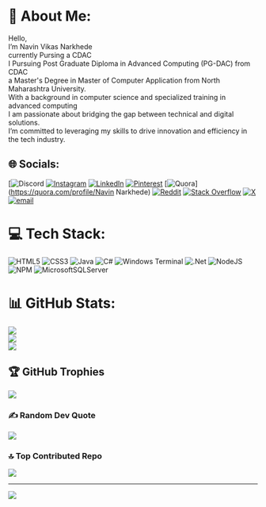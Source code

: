 # 💫 About Me:
Hello, <br>I’m Navin Vikas Narkhede<br>currently Pursing a CDAC <br>I Pursuing Post Graduate Diploma in Advanced Computing (PG-DAC) from CDAC<br> a Master's Degree in Master of Computer Application from North Maharashtra University.<br>With a background in computer science and specialized training in advanced computing<br>I am passionate about bridging the gap between technical and digital solutions. <br>I’m committed to leveraging my skills to drive innovation and efficiency in the tech industry.


## 🌐 Socials:
[![Discord](https://img.shields.io/badge/Discord-%237289DA.svg?logo=discord&logoColor=white) [![Instagram](https://img.shields.io/badge/Instagram-%23E4405F.svg?logo=Instagram&logoColor=white)](https://instagram.com/__itz_new__) [![LinkedIn](https://img.shields.io/badge/LinkedIn-%230077B5.svg?logo=linkedin&logoColor=white)](https://linkedin.com/in/navinnarkhede2001) [![Pinterest](https://img.shields.io/badge/Pinterest-%23E60023.svg?logo=Pinterest&logoColor=white)](https://pinterest.com/navinnarkhede7780) [![Quora](https://img.shields.io/badge/Quora-%23B92B27.svg?logo=Quora&logoColor=white)](https://quora.com/profile/Navin Narkhede) [![Reddit](https://img.shields.io/badge/Reddit-%23FF4500.svg?logo=Reddit&logoColor=white)](https://reddit.com/user/Repulsive-Vast-9197) [![Stack Overflow](https://img.shields.io/badge/-Stackoverflow-FE7A16?logo=stack-overflow&logoColor=white)](https://stackoverflow.com/users/30258535) [![X](https://img.shields.io/badge/X-black.svg?logo=X&logoColor=white)](https://x.com/NarkhedeNavin) [![email](https://img.shields.io/badge/Email-D14836?logo=gmail&logoColor=white)](mailto:navinnarkhede7780@gmail.com) 

# 💻 Tech Stack:
![HTML5](https://img.shields.io/badge/html5-%23E34F26.svg?style=for-the-badge&logo=html5&logoColor=white) ![CSS3](https://img.shields.io/badge/css3-%231572B6.svg?style=for-the-badge&logo=css3&logoColor=white) ![Java](https://img.shields.io/badge/java-%23ED8B00.svg?style=for-the-badge&logo=openjdk&logoColor=white) ![C#](https://img.shields.io/badge/c%23-%23239120.svg?style=for-the-badge&logo=csharp&logoColor=white) ![Windows Terminal](https://img.shields.io/badge/Windows%20Terminal-%234D4D4D.svg?style=for-the-badge&logo=windows-terminal&logoColor=white) ![.Net](https://img.shields.io/badge/.NET-5C2D91?style=for-the-badge&logo=.net&logoColor=white) ![NodeJS](https://img.shields.io/badge/node.js-6DA55F?style=for-the-badge&logo=node.js&logoColor=white) ![NPM](https://img.shields.io/badge/NPM-%23CB3837.svg?style=for-the-badge&logo=npm&logoColor=white) ![MicrosoftSQLServer](https://img.shields.io/badge/Microsoft%20SQL%20Server-CC2927?style=for-the-badge&logo=microsoft%20sql%20server&logoColor=white)
# 📊 GitHub Stats:
![](https://github-readme-stats.vercel.app/api?username=navinnarkhede&theme=neon&hide_border=false&include_all_commits=false&count_private=false)<br/>
![](https://nirzak-streak-stats.vercel.app/?user=navinnarkhede&theme=neon&hide_border=false)<br/>
![](https://github-readme-stats.vercel.app/api/top-langs/?username=navinnarkhede&theme=neon&hide_border=false&include_all_commits=false&count_private=false&layout=compact)

## 🏆 GitHub Trophies
![](https://github-profile-trophy.vercel.app/?username=navinnarkhede&theme=calm&no-frame=true&no-bg=true&margin-w=4)

### ✍️ Random Dev Quote
![](https://quotes-github-readme.vercel.app/api?type=horizontal&theme=radical)

### 🔝 Top Contributed Repo
![](https://github-contributor-stats.vercel.app/api?username=navinnarkhede&limit=5&theme=dark&combine_all_yearly_contributions=true)

---
[![](https://visitcount.itsvg.in/api?id=navinnarkhede&icon=6&color=4)](https://visitcount.itsvg.in)

<!-- Proudly created with GPRM ( https://gprm.itsvg.in ) -->
